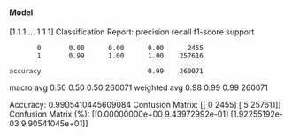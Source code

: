 #### Model
[1 1 1 ... 1 1 1]
Classification Report:
              precision    recall  f1-score   support

           0       0.00      0.00      0.00      2455
           1       0.99      1.00      1.00    257616

    accuracy                           0.99    260071
   macro avg       0.50      0.50      0.50    260071
weighted avg       0.98      0.99      0.99    260071

Accuracy: 0.9905410445609084
Confusion Matrix:
[[     0   2455]
 [     5 257611]]
Confusion Matrix (%):
[[0.00000000e+00 9.43972992e-01]
 [1.92255192e-03 9.90541045e+01]]

